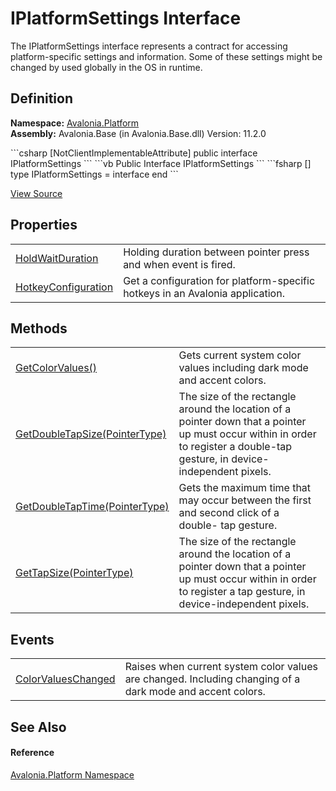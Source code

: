 # IPlatformSettings Interface


The IPlatformSettings interface represents a contract for accessing platform-specific settings and information. Some of these settings might be changed by used globally in the OS in runtime.



## Definition
**Namespace:** <a href="N_Avalonia_Platform">Avalonia.Platform</a>  
**Assembly:** Avalonia.Base (in Avalonia.Base.dll) Version: 11.2.0

<Tabs groupId="api-code-preview">
<TabItem value="csharp" label="C#">
```csharp
[NotClientImplementableAttribute]
public interface IPlatformSettings
```
</TabItem>
<TabItem value="vb" label="VB">
```vb
<NotClientImplementableAttribute>
Public Interface IPlatformSettings
```
</TabItem>
<TabItem value="fsharp" label="F#">
```fsharp
[<NotClientImplementableAttribute>]
type IPlatformSettings = interface end
```
</TabItem>
</Tabs>



<a href="https://github.com/AvaloniaUI/Avalonia/tree/master/src/Avalonia.Base/Platform/IPlatformSettings.cs" title="View the source code">View Source</a>



## Properties
<table>
<tr>
<td><a href="P_Avalonia_Platform_IPlatformSettings_HoldWaitDuration">HoldWaitDuration</a></td>
<td>Holding duration between pointer press and when event is fired.</td>
</tr>
<tr>
<td><a href="P_Avalonia_Platform_IPlatformSettings_HotkeyConfiguration">HotkeyConfiguration</a></td>
<td>Get a configuration for platform-specific hotkeys in an Avalonia application.</td>
</tr>
</table>

## Methods
<table>
<tr>
<td><a href="M_Avalonia_Platform_IPlatformSettings_GetColorValues">GetColorValues()</a></td>
<td>Gets current system color values including dark mode and accent colors.</td>
</tr>
<tr>
<td><a href="M_Avalonia_Platform_IPlatformSettings_GetDoubleTapSize">GetDoubleTapSize(PointerType)</a></td>
<td>The size of the rectangle around the location of a pointer down that a pointer up must occur within in order to register a double-tap gesture, in device-independent pixels.</td>
</tr>
<tr>
<td><a href="M_Avalonia_Platform_IPlatformSettings_GetDoubleTapTime">GetDoubleTapTime(PointerType)</a></td>
<td>Gets the maximum time that may occur between the first and second click of a double- tap gesture.</td>
</tr>
<tr>
<td><a href="M_Avalonia_Platform_IPlatformSettings_GetTapSize">GetTapSize(PointerType)</a></td>
<td>The size of the rectangle around the location of a pointer down that a pointer up must occur within in order to register a tap gesture, in device-independent pixels.</td>
</tr>
</table>

## Events
<table>
<tr>
<td><a href="E_Avalonia_Platform_IPlatformSettings_ColorValuesChanged">ColorValuesChanged</a></td>
<td>Raises when current system color values are changed. Including changing of a dark mode and accent colors.</td>
</tr>
</table>

## See Also


#### Reference
<a href="N_Avalonia_Platform">Avalonia.Platform Namespace</a>  

